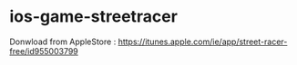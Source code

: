 # ios-game-streetracer

Donwload from AppleStore : 
https://itunes.apple.com/ie/app/street-racer-free/id955003799
